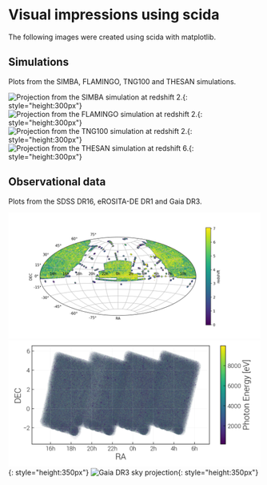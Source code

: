 # Visual impressions using scida

The following images were created using scida with matplotlib.

## Simulations

Plots from the SIMBA, FLAMINGO, TNG100 and THESAN simulations.

![Projection from the SIMBA simulation at redshift 2.](images/projection_SIMBA_Temperature.jpg){: style="height:300px"}
![Projection from the FLAMINGO simulation at redshift 2.](images/projection_FLAMINGO_Density.jpg){: style="height:300px"}
![Projection from the TNG100 simulation at redshift 2.](images/projection_TNG100_GFM_Metallicity.jpg){: style="height:300px"}
![Projection from the THESAN simulation at redshift 6.](images/projection_THESAN_NeutralHydrogenAbundance.jpg){: style="height:300px"}

## Observational data

Plots from the SDSS DR16, eROSITA-DE DR1 and Gaia DR3.

![SDSS DR16 Aitoff projection](images/sdss_dr16.png)
![Data from eROSITA-DE DR1](images/eFEDS.png){: style="height:350px"}
![Gaia DR3 sky projection](images/simple_hist2d_obs.png){: style="height:350px"}
